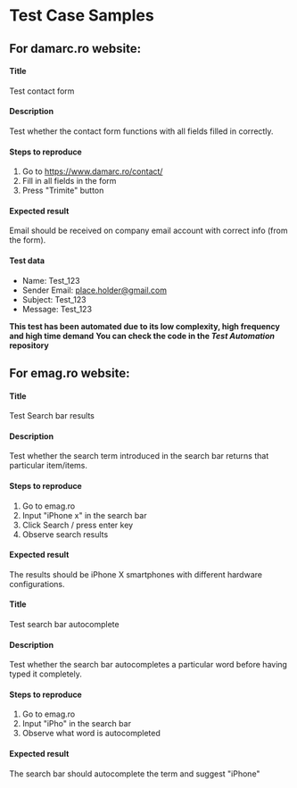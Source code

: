 # Test Case Samples

## For damarc.ro website:

#### Title
Test contact form

#### Description
Test whether the contact form functions with all fields filled in correctly.

#### Steps to reproduce
1. Go to https://www.damarc.ro/contact/
2. Fill in all fields in the form
3. Press "Trimite" button

#### Expected result
Email should be received on company email account with correct info (from the form).

#### Test data
- Name: Test_123
- Sender Email: place.holder@gmail.com
- Subject: Test_123
- Message: Test_123

**This test has been automated due to its low complexity, high frequency and high time demand**
**You can check the code in the *Test Automation* repository**



## For emag.ro website:

#### Title
Test Search bar results

#### Description
Test whether the search term introduced in the search bar returns that particular item/items.


#### Steps to reproduce
1. Go to emag.ro
2. Input "iPhone x" in the search bar
3. Click Search / press enter key
4. Observe search results


#### Expected result
The results should be iPhone X smartphones with different hardware configurations.



#### Title
Test search bar autocomplete

#### Description
Test whether the search bar autocompletes a particular word before having typed it completely.


#### Steps to reproduce
1. Go to emag.ro
2. Input "iPho" in the search bar
3. Observe what word is autocompleted



#### Expected result
The search bar should autocomplete the term and suggest "iPhone"


